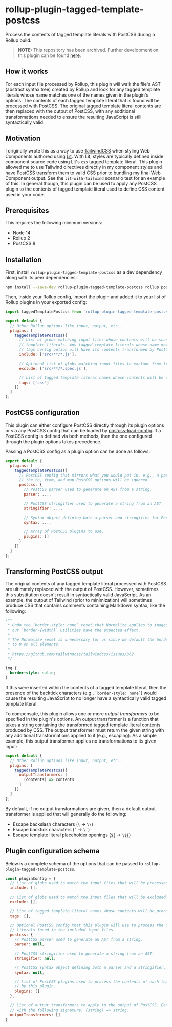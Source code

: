 # rollup-plugin-tagged-template-postcss

Process the contents of tagged template literals with PostCSS during a Rollup build.

> **NOTE:** This repository has been archived. Further development on this plugin can be found [here](https://github.com/mvromer/tagged-template-postcss).

## How it works

For each input file processed by Rollup, this plugin will walk the file's AST (abstract syntax
tree) created by Rollup and look for any tagged template literals whose name matches one of the
names given in the plugin's options. The contents of each tagged template literal that is found will
be processed with PostCSS. The original tagged template literal contents are then replaced with the
output of PostCSS, with any additional transformations needed to ensure the resulting JavaScript is
still syntactically valid.

## Motivation

I originally wrote this as a way to use [TailwindCSS](https://tailwindcss.com/) when styling Web
Components authored using [Lit](https://lit.dev/). With Lit, styles are typically defined inside
component source code using Lit's `css` tagged template literal. This plugin allowed me to use
Tailwind directives directly in my component styles and have PostCSS transform them to valid CSS
prior to bundling my final Web Component output. See the `lit-with-tailwind` scenario test for an
example of this. In general though, this plugin can be used to apply any PostCSS plugin to the
contents of tagged template literal used to define CSS content used in your code.

## Prerequisites

This requires the following minimum versions:

* Node 14
* Rollup 2
* PostCSS 8

## Installation

First, install `rollup-plugin-tagged-template-postcss` as a dev dependency along with its peer
dependencies:

```sh
npm install --save-dev rollup-plugin-tagged-template-postcss rollup postcss
```

Then, inside your Rollup config, import the plugin and added it to your list of Rollup plugins in
your exported config:

```javascript
import taggedTemplatePostcss from 'rollup-plugin-tagged-template-postcss';

export default {
  // Other Rollup options like input, output, etc...
  plugins: [
    taggedTemplatePostcss({
      // List of globs matching input files whose contents will be scanned for the configured tagged
      // template literals. Any tagged template literals whose name matches one of the names in the
      // tags config option will have its contents transformed by PostCSS.
      include: ['src/**/*.js'],

      // Optional list of globs matching input files to exclude from transformation.
      exclude: ['src/**/*.spec.js'],

      // List of tagged template literal names whose contents will be transformed using PostCSS.
      tags: ['css']
    })
  ]
};
```

## PostCSS configuration

This plugin can either configure PostCSS directly through its plugin options or via any PostCSS
config that can be loaded by [postcss-load-config](https://github.com/postcss/postcss-load-config).
If a PostCSS config is defined via both methods, then the one configured through the plugin options
takes precedence.

Passing a PostCSS config as a plugin option can be done as follows:

```javascript
export default {
  plugins: [
    taggedTemplatePostcss({
      // PostCSS config that mirrors what you would put in, e.g., a postcss.config.js file. However,
      // the to, from, and map PostCSS options will be ignored.
      postcss: {
        // PostCSS parser used to generate an AST from a string.
        parser: ...,

        // PostCSS stringifier used to generate a string from an AST.
        stringifier: ...,

        // Syntax object defining both a parser and stringifier for PostCSS to use.
        syntax: ...,

        // Array of PostCSS plugins to use.
        plugins: []
      }
    })
  ]
};
```

## Transforming PostCSS output

The original contents of any tagged template literal processed with PostCSS are ultimately replaced
with the output of PostCSS. However, sometimes this substitution doesn't result in syntactically
valid JavaScript. As an example, the output of Tailwind (prior to minimization) will sometimes
produce CSS that contains comments containing Markdown syntax, like the following:

```css
/**
 * Undo the `border-style: none` reset that Normalize applies to images so that
 * our `border-{width}` utilities have the expected effect.
 *
 * The Normalize reset is unnecessary for us since we default the border-width
 * to 0 on all elements.
 *
 * https://github.com/tailwindcss/tailwindcss/issues/362
 */

img {
  border-style: solid;
}
```

If this were inserted within the contents of a tagged template literal, then the presence of the
backtick characters (e.g., `` `border-style: none` ``) would cause the resulting JavaScript to no
longer have a syntactically valid tagged template literal.

To compensate, this plugin allows one or more *output transformers* to be specified in the plugin's
options. An output transformer is a function that takes a string containing the transformed tagged
template literal contents produced by CSS. The output transformer must return the given string with
any additional transformations applied to it (e.g., escaping). As a simple example, this output
transformer applies no transformations to its given input:

```javascript
export default {
  // Other Rollup options like input, output, etc...
  plugins: [
    taggedTemplatePostcss({
      outputTransformers: [
        (contents) => contents
      ]
    })
  ]
};
```

By default, if no output transformations are given, then a default output transformer is applied
that will generally do the following:

* Escape backslash characters (`\` → `\\`)
* Escape backtick characters (`` ` `` → `` \` ``)
* Escape template literal placeholder openings (`${` → `\${`)

## Plugin configuration schema

Below is a complete schema of the options that can be passed to
`rollup-plugin-tagged-template-postcss`.

```javascript
const pluginConfig = {
  // List of globs used to match the input files that will be processed by this plugin.
  include: [],

  // List of globs used to match the input files that will be excluded by this plugin.
  exclude: [],

  // List of tagged template literal names whose contents will be processed by PostCSS.
  tags: [],

  // Optional PostCSS config that this plugin will use to process the contents of tagged template
  // literals found in the included input files.
  postcss: {
    // PostCSS parser used to generate an AST from a string.
    parser: null,

    // PostCSS stringifier used to generate a string from an AST.
    stringifier: null,

    // PostCSS syntax object defining both a parser and a stringifier.
    syntax: null,

    // List of PostCSS plugins used to process the contents of each tagged template literal found
    // by this plugin.
    plugins: []
  },

  // List of output transformers to apply to the output of PostCSS. Each transformer is a function
  // with the following signature: (string) => string.
  outputTransformers: []
}
```
